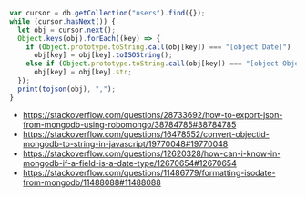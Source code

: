 ```javascript
var cursor = db.getCollection("users").find({});
while (cursor.hasNext()) {
  let obj = cursor.next();
  Object.keys(obj).forEach((key) => {
    if (Object.prototype.toString.call(obj[key]) === "[object Date]")
      obj[key] = obj[key].toISOString();
    else if (Object.prototype.toString.call(obj[key]) === "[object ObjectId]")
      obj[key] = obj[key].str;
  });
  print(tojson(obj), ",");
}
```

- https://stackoverflow.com/questions/28733692/how-to-export-json-from-mongodb-using-robomongo/38784785#38784785
- https://stackoverflow.com/questions/16478552/convert-objectid-mongodb-to-string-in-javascript/19770048#19770048
- https://stackoverflow.com/questions/12620328/how-can-i-know-in-mongodb-if-a-field-is-a-date-type/12670654#12670654
- https://stackoverflow.com/questions/11486779/formatting-isodate-from-mongodb/11488088#11488088
